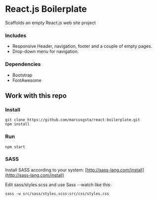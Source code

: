 # React.js Boilerplate

Scaffolds an empty React.js web site project

### Includes

- Responsive Header, navigation, footer and a couple of empty pages.
- Drop-down menu for navigation.

### Dependencies

- Bootstrap
- FontAwesome

## Work with this repo

### Install

```
git clone https://github.com/marcusgsta/react-boilerplate.git
npm install
```

### Run
```
npm start
```

### SASS
Install SASS according to your system:
[http://sass-lang.com/install](http://sass-lang.com/install)

Edit sass/styles.scss and use Sass --watch like this:

```
sass -w src/sass/styles.scss:src/css/styles.css
```
